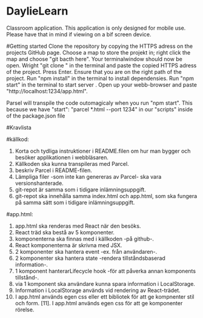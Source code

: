 # DaylieLearn
Classroom application.
This application is only designed for mobile use. Please have that in mind if 
viewing on a bif screen device.

#Getting started
Clone the repository by copying the HTTPS adress on the projects GitHub page.
Choose a map to store the projekt in; right click the map and choose "git bacth here".
Your terminalwindow should now be open.
Wright "git clone " in the terminal and paste the copied HTTPS adress of the project.
Press Enter.
Ensure that you are on the right path of the project.
Run "npm install" in the terminal to install dependensies.
Run "npm start" in the terminal to start server .
Open up your webb-browser and paste "http://localhost:1234/app.html".

Parsel will transpile the code outomagicaly when you run "npm start". This because we have "start": "parcel *.html --port 1234" in our "scripts" inside of the package.json file


#Kravlista

#källkod:
1. Korta och tydliga instruktioner i README.filen om hur man bygger och besöker applikationen i webbläsaren.
2. Källkoden ska kunna transpileras med Parcel.
3. beskriv Parcel i README-filen.
4. Lämpliga filer -som inte kan genereras av Parcel- ska vara versionshanterade.
5. git-repot är samma som i tidigare inlämningsuppgift.
6. git-repot ska innehålla samma index.html och app.html, som ska fungera på samma sätt som i tidigare inlämningsuppgift.

#app.html:
1. app.html ska renderas med React när den besöks.
2. React träd ska bestå av 5 komponenter.
3. komponenterna ska finnas med i källkoden -på github-.
4. React komponenterna är skrivna med JSX.
5. 2 komponenter ska hantera event -ex. från användaren-.
6. 2 komponenter ska hantera state -rendera tillståndsbaserad information-.
7. 1 komponent hanterarLifecycle hook -för att påverka annan komponents tillstånd-.
8. via 1 komponent ska användare kunna spara information i LocalStorage.
9. Information i LocalStorage används vid rendering av React-trädet.
10. I app.html används egen css eller ett bibliotek för att ge kompnenter stil och form.
[11]. I app.html används egen css för att ge komponenter rörelse.